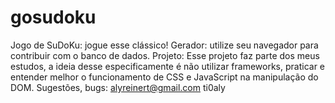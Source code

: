# gosudoku
Jogo de SuDoKu: jogue esse clássico!
Gerador: utilize seu navegador para contribuir com o banco de dados.
Projeto: Esse projeto faz parte dos meus estudos, a ideia desse especificamente é não utilizar frameworks, praticar e entender melhor o funcionamento de CSS e JavaScript na manipulação do DOM.
Sugestões, bugs: alyreinert@gmail.com
ti0aly

